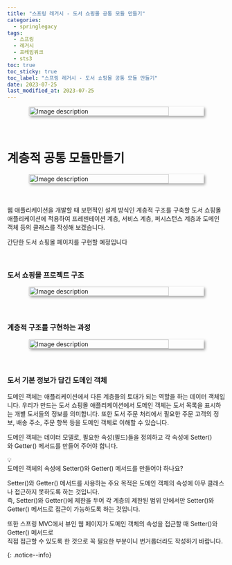 ```yaml
---
title: "스프링 레거시 - 도서 쇼핑몰 공통 모듈 만들기"
categories:
  - springlegacy
tags:
  - 스프링
  - 레거시
  - 프레임워크
  - sts3
toc: true
toc_sticky: true
toc_label: "스프링 레거시 - 도서 쇼핑몰 공통 모듈 만들기"
date: 2023-07-25
last_modified_at: 2023-07-25
---
```


<div style=" display : flex; justify-content: center;">
	<img src="{{site.baseurl}}/images/springlegacy/1.png" alt="Image description" style="width: 80%; height: 40%; margin-bottom: 20px; box-shadow: 3px 3px 6px rgba(0,0,0,0.4);">
</div>

<br/>

# 계층적 공통 모듈만들기

<div style=" display : flex; justify-content: center;">
	<img src="{{site.baseurl}}/images/springlegacy/3.jpg" alt="Image description" style="width: 80%; height: 40%; margin-bottom: 20px; box-shadow: 3px 3px 6px rgba(0,0,0,0.4);">
</div>

<br/>

웹 애플리케이션을 개발할 때 보편적인 설계 방식인 계층적 구조를 구축할 도서 쇼핑몰 애플리케이션에 적용하여 프레젠테이션 계층, 서비스 계층, 퍼시스턴스 계층과 도메인 객체 등의 클래스를 작성해 보겠습니다.

간단한 도서 쇼핑몰 페이지를 구현할 예정입니다

<br/>

### 도서 쇼핑몰 프로젝트 구조

<div style=" display : flex; justify-content: center;">
	<img src="{{site.baseurl}}/images/springlegacy/5.jpg" alt="Image description" style="width: 80%; height: 40%; margin-bottom: 20px; box-shadow: 3px 3px 6px rgba(0,0,0,0.4);">
</div>

<br/>

### 계층적 구조를 구현하는 과정

<div style=" display : flex; justify-content: center;">
	<img src="{{site.baseurl}}/images/springlegacy/6.jpg" alt="Image description" style="width: 80%; height: 40%; margin-bottom: 20px; box-shadow: 3px 3px 6px rgba(0,0,0,0.4);">
</div>

<br/>

### 도서 기본 정보가 담긴 도메인 객체

도메인 객체는 애플리케이션에서 다른 계층들의 토대가 되는 역할을 하는 데이터 객체입니다.
우리가 만드는 도서 쇼핑몰 애플리케이션에서 도메인 객체는 도서 목록을 표시하는 개별 도서들의 정보를 의미합니다. 
또한 도서 주문 처리에서 필요한 주문 고객의 정보, 배송 주소, 주문 항목 등을 도메인 객체로 이해할 수 있습니다.

도메인 객체는 데이터 모델로, 필요한 속성(필드)들을 정의하고 각 속성에 Setter()와 Getter() 메서드를 만들어 주어야 합니다.

<aside>
💡 <br/>
도메인 객체의 속성에 Setter()와 Getter() 메서드를 만들어야 하나요?<br/>

Setter()와 Getter() 메서드를 사용하는 주요 목적은 도메인 객체의 속성에 아무 클래스나 접근하지 못하도록 하는 것입니다.<br/> 
즉, Setter()와 Getter()에 제한을 두어 각 계층의 제한된 범위 안에서만 Setter()와 Getter() 메서드로 접근이 가능하도록 하는 것입니다.<br/>

또한 스프링 MVC에서 뷰인 웹 페이지가 도메인 객체의 속성을 접근할 때 Setter()와 Getter() 메서드로<br/> 
직접 접근할 수 있도록 한 것으로 꼭 필요한 부분이니 번거롭더라도 작성하기 바랍니다.

</aside>{: .notice--info}